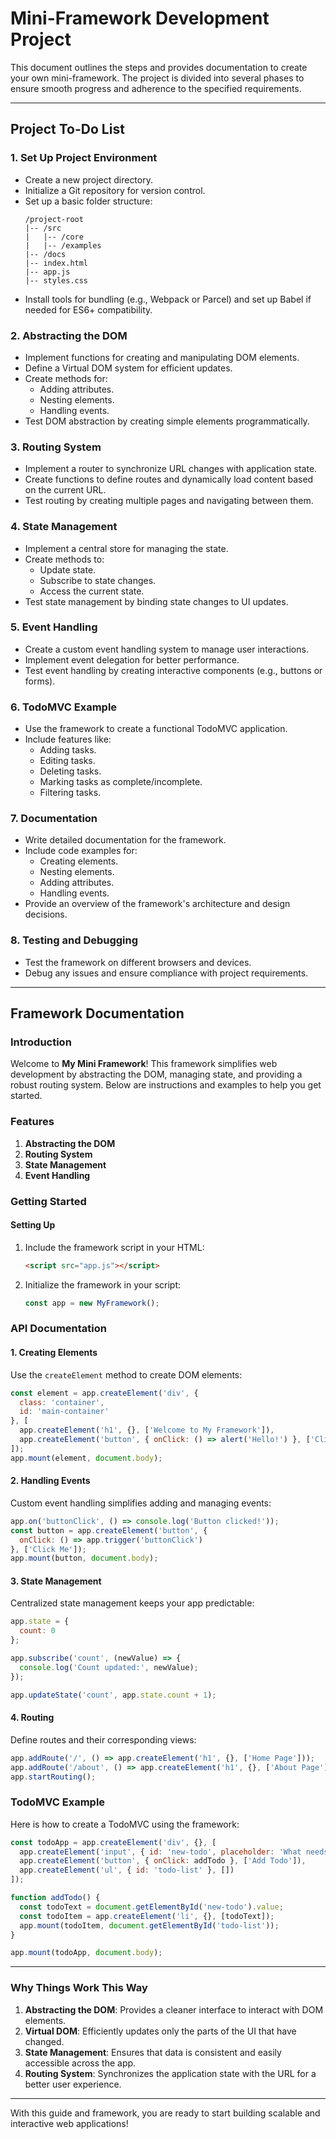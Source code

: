 # Mini-Framework Development Project

This document outlines the steps and provides documentation to create your own mini-framework. The project is divided into several phases to ensure smooth progress and adherence to the specified requirements.

---

## Project To-Do List

### 1. **Set Up Project Environment**
- Create a new project directory.
- Initialize a Git repository for version control.
- Set up a basic folder structure:
  ```
  /project-root
  |-- /src
  |   |-- /core
  |   |-- /examples
  |-- /docs
  |-- index.html
  |-- app.js
  |-- styles.css
  ```
- Install tools for bundling (e.g., Webpack or Parcel) and set up Babel if needed for ES6+ compatibility.

### 2. **Abstracting the DOM**
- Implement functions for creating and manipulating DOM elements.
- Define a Virtual DOM system for efficient updates.
- Create methods for:
  - Adding attributes.
  - Nesting elements.
  - Handling events.
- Test DOM abstraction by creating simple elements programmatically.

### 3. **Routing System**
- Implement a router to synchronize URL changes with application state.
- Create functions to define routes and dynamically load content based on the current URL.
- Test routing by creating multiple pages and navigating between them.

### 4. **State Management**
- Implement a central store for managing the state.
- Create methods to:
  - Update state.
  - Subscribe to state changes.
  - Access the current state.
- Test state management by binding state changes to UI updates.

### 5. **Event Handling**
- Create a custom event handling system to manage user interactions.
- Implement event delegation for better performance.
- Test event handling by creating interactive components (e.g., buttons or forms).

### 6. **TodoMVC Example**
- Use the framework to create a functional TodoMVC application.
- Include features like:
  - Adding tasks.
  - Editing tasks.
  - Deleting tasks.
  - Marking tasks as complete/incomplete.
  - Filtering tasks.

### 7. **Documentation**
- Write detailed documentation for the framework.
- Include code examples for:
  - Creating elements.
  - Nesting elements.
  - Adding attributes.
  - Handling events.
- Provide an overview of the framework's architecture and design decisions.

### 8. **Testing and Debugging**
- Test the framework on different browsers and devices.
- Debug any issues and ensure compliance with project requirements.

---

## Framework Documentation

### Introduction
Welcome to **My Mini Framework**! This framework simplifies web development by abstracting the DOM, managing state, and providing a robust routing system. Below are instructions and examples to help you get started.

### Features
1. **Abstracting the DOM**
2. **Routing System**
3. **State Management**
4. **Event Handling**

### Getting Started
#### Setting Up
1. Include the framework script in your HTML:
   ```html
   <script src="app.js"></script>
   ```
2. Initialize the framework in your script:
   ```javascript
   const app = new MyFramework();
   ```

### API Documentation

#### 1. **Creating Elements**
Use the `createElement` method to create DOM elements:
```javascript
const element = app.createElement('div', {
  class: 'container',
  id: 'main-container'
}, [
  app.createElement('h1', {}, ['Welcome to My Framework']),
  app.createElement('button', { onClick: () => alert('Hello!') }, ['Click Me'])
]);
app.mount(element, document.body);
```

#### 2. **Handling Events**
Custom event handling simplifies adding and managing events:
```javascript
app.on('buttonClick', () => console.log('Button clicked!'));
const button = app.createElement('button', {
  onClick: () => app.trigger('buttonClick')
}, ['Click Me']);
app.mount(button, document.body);
```

#### 3. **State Management**
Centralized state management keeps your app predictable:
```javascript
app.state = {
  count: 0
};

app.subscribe('count', (newValue) => {
  console.log('Count updated:', newValue);
});

app.updateState('count', app.state.count + 1);
```

#### 4. **Routing**
Define routes and their corresponding views:
```javascript
app.addRoute('/', () => app.createElement('h1', {}, ['Home Page']));
app.addRoute('/about', () => app.createElement('h1', {}, ['About Page']));
app.startRouting();
```

### TodoMVC Example
Here is how to create a TodoMVC using the framework:
```javascript
const todoApp = app.createElement('div', {}, [
  app.createElement('input', { id: 'new-todo', placeholder: 'What needs to be done?' }, []),
  app.createElement('button', { onClick: addTodo }, ['Add Todo']),
  app.createElement('ul', { id: 'todo-list' }, [])
]);

function addTodo() {
  const todoText = document.getElementById('new-todo').value;
  const todoItem = app.createElement('li', {}, [todoText]);
  app.mount(todoItem, document.getElementById('todo-list'));
}

app.mount(todoApp, document.body);
```

---

### Why Things Work This Way
1. **Abstracting the DOM**: Provides a cleaner interface to interact with DOM elements.
2. **Virtual DOM**: Efficiently updates only the parts of the UI that have changed.
3. **State Management**: Ensures that data is consistent and easily accessible across the app.
4. **Routing System**: Synchronizes the application state with the URL for a better user experience.

---

With this guide and framework, you are ready to start building scalable and interactive web applications!

